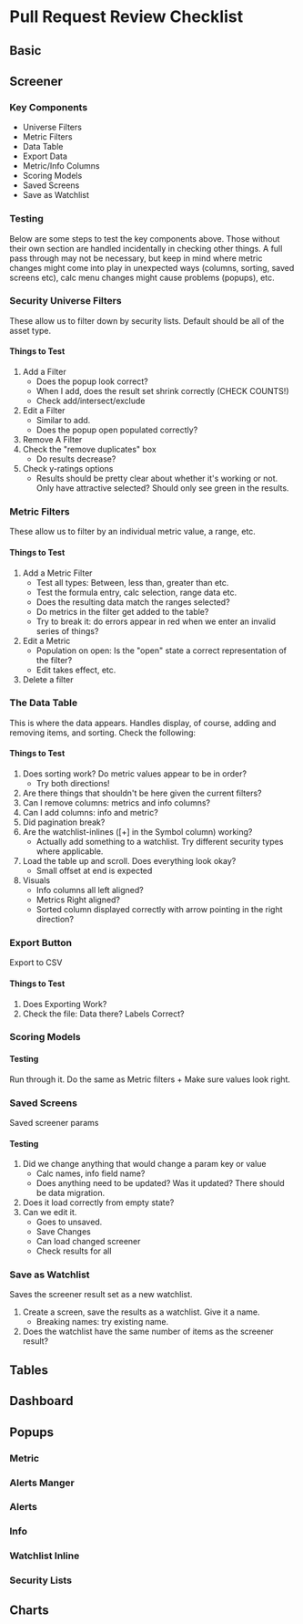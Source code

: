 # Pull Request Review Checklist #

## Basic ##

## Screener ##
### Key Components
* Universe Filters
* Metric Filters
* Data Table
* Export Data
* Metric/Info Columns
* Scoring Models
* Saved Screens
* Save as Watchlist

### Testing
Below are some steps to test the key components above.  Those without their own section are handled incidentally in checking other things.  A full pass through may not be necessary, but keep in mind where metric changes might come into play in unexpected ways (columns, sorting, saved screens etc), calc menu changes might cause problems (popups), etc.

### Security Universe Filters
These allow us to filter down by security lists.  Default should be all of the asset type.
#### Things to Test
1. Add a Filter
    - Does the popup look correct?
    - When I add, does the result set shrink correctly (CHECK COUNTS!)
    - Check add/intersect/exclude
2. Edit a Filter
    - Similar to add.
    - Does the popup open populated correctly?
3. Remove A Filter
4. Check the "remove duplicates" box
    - Do results decrease?
5. Check y-ratings options
    - Results should be pretty clear about whether it's working or not.  Only have attractive selected?  Should only see green in the results.

### Metric Filters
These allow us to filter by an individual metric value, a range, etc.
#### Things to Test
1. Add a Metric Filter
    - Test all types: Between, less than, greater than etc.
    - Test the formula entry, calc selection, range data etc.
    - Does the resulting data match the ranges selected?
    - Do metrics in the filter get added to the table?
    - Try to break it:  do errors appear in red when we enter an invalid series of things?
2. Edit a Metric
    - Population on open:  Is the "open" state a correct representation of the filter?
    - Edit takes effect, etc.
3. Delete a filter

### The Data Table
This is where the data appears.  Handles display, of course, adding and removing items, and sorting.  Check the following:
#### Things to Test
1. Does sorting work?  Do metric values appear to be in order?
    - Try both directions!
2. Are there things that shouldn't be here given the current filters?
3. Can I remove columns: metrics and info columns?
4. Can I add columns: info and metric?
5. Did pagination break?
6. Are the watchlist-inlines ([+] in the Symbol column) working?
    - Actually add something to a watchlist.  Try different security types where applicable.
7. Load the table up and scroll. Does everything look okay?
    - Small offset at end is expected
8. Visuals
    - Info columns all left aligned?
    - Metrics Right aligned?
    - Sorted column displayed correctly with arrow pointing in the right direction?

### Export Button
Export to CSV
#### Things to Test
1. Does Exporting Work?
2. Check the file:  Data there? Labels Correct?

### Scoring Models
#### Testing
Run through it.  Do the same as Metric filters + Make sure values look right.

### Saved Screens
Saved screener params
#### Testing
1. Did we change anything that would change a param key or value
    - Calc names, info field name?
    - Does anything need to be updated? Was it updated?  There should be data migration.
2. Does it load correctly from empty state?
3. Can we edit it.
   - Goes to unsaved.
   - Save Changes
   - Can load changed screener
   - Check results for all

### Save as Watchlist
Saves the screener result set as a new watchlist.
1. Create a screen, save the results as a watchlist.  Give it a name.
    - Breaking names: try existing name.
2. Does the watchlist have the same number of items as the screener result?

## Tables ##

## Dashboard ##

## Popups ##
### Metric ###
### Alerts Manger ###
### Alerts ###
### Info ###
### Watchlist Inline ###
### Security Lists ###

## Charts ##
